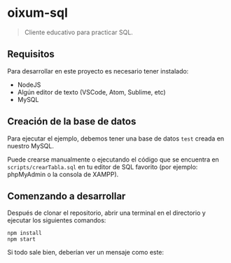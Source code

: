 # oixum-sql

> Cliente educativo para practicar SQL.

## Requisitos

Para desarrollar en este proyecto es necesario tener instalado:
* NodeJS
* Algún editor de texto (VSCode, Atom, Sublime, etc)
* MySQL

## Creación de la base de datos

Para ejecutar el ejemplo, debemos tener una base de datos `test` creada en nuestro MySQL.

Puede crearse manualmente o ejecutando el código que se encuentra en `scripts/crearTabla.sql` en tu editor de SQL favorito (por ejemplo: phpMyAdmin o la consola de XAMPP). 

## Comenzando a desarrollar

Después de clonar el repositorio, abrir una terminal en el directorio y ejecutar los siguientes comandos:

```
npm install
npm start
```

Si todo sale bien, deberían ver un mensaje como este:

```
